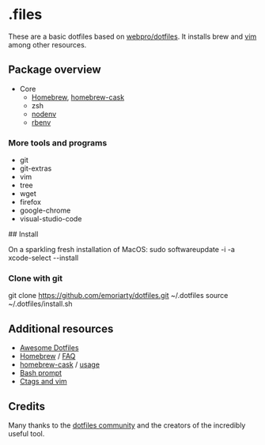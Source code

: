# .files

These are a basic dotfiles based on [webpro/dotfiles](https://github.com/webpro/dotfiles).
It installs brew and [vim](http://www.vim.org/) among other resources.

## Package overview

* Core
  * [Homebrew](http://brew.sh/), [homebrew-cask](http://caskroom.io/)
  * zsh
  * [nodenv](https://github.com/nodenv/nodenv)
  * [rbenv](https://github.com/rbenv/rbenv)

### More tools and programs

  * git
  * git-extras
  * vim
  * tree
  * wget
  * firefox
  * google-chrome
  * visual-studio-code

## Install

On a sparkling fresh installation of MacOS:
  sudo softwareupdate -i -a
  xcode-select --install 

### Clone with git

git clone https://github.com/emoriarty/dotfiles.git ~/.dotfiles
source ~/.dotfiles/install.sh

## Additional resources

  * [Awesome Dotfiles](https://github.com/webpro/awesome-dotfiles)
  * [Homebrew](http://brew.sh/) / [FAQ](https://github.com/Homebrew/homebrew/wiki/FAQ)
  * [homebrew-cask](http://caskroom.io/) / [usage](https://github.com/phinze/homebrew-cask/blob/master/USAGE.md)
  * [Bash prompt](http://wiki.archlinux.org/index.php/Color_Bash_Prompt)
  * [Ctags and vim](https://andrew.stwrt.ca/posts/vim-ctags/)

## Credits

Many thanks to the [dotfiles community](http://dotfiles.github.io/) and the creators of the incredibly useful tool.
